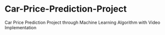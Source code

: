 # Car-Price-Prediction-Project
Car Price Prediction Project through Machine Learning Algorithm with Video Implementation
